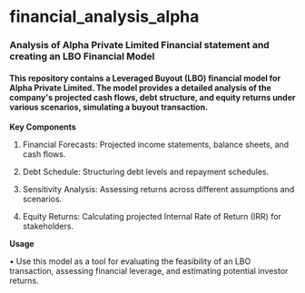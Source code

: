 # financial_analysis_alpha
<h3> Analysis of Alpha Private Limited Financial statement and creating an LBO Financial Model </h3>

<h4> This repository contains a Leveraged Buyout (LBO) financial model for Alpha Private Limited. The model provides a detailed analysis of the company's projected cash flows, debt structure, and equity returns under various scenarios, simulating a buyout transaction. </h4>

<b> Key Components </b>

1. Financial Forecasts: Projected income statements, balance sheets, and cash flows.

2. Debt Schedule: Structuring debt levels and repayment schedules.

3. Sensitivity Analysis: Assessing returns across different assumptions and scenarios.

4. Equity Returns: Calculating projected Internal Rate of Return (IRR) for stakeholders.

<b> Usage </b>

• Use this model as a tool for evaluating the feasibility of an LBO transaction, assessing financial leverage, and estimating potential investor returns.
